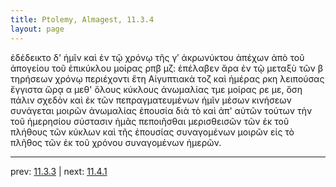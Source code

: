 ```yaml
---
title: Ptolemy, Almagest, 11.3.4
layout: page
---
```


ἐδέδεικτο δ' ἡμῖν καὶ ἐν τῷ χρόνῳ τῆς γʹ ἀκρωνύκτου ἀπέχων ἀπὸ τοῦ ἀπογείου τοῦ ἐπικύκλου μοίρας ρπβ μζ: ἐπέλαβεν ἄρα ἐν τῷ μεταξὺ τῶν β τηρήσεων χρόνῳ περιέχοντι ἔτη Αἰγυπτιακὰ τοζ καὶ ἡμέρας ρκη λειπούσας ἔγγιστα ὥρᾳ α μεθ' ὅλους κύκλους ἀνωμαλίας τμε μοίρας ρε με, ὅση πάλιν σχεδὸν καὶ ἐκ τῶν πεπραγματευμένων ἡμῖν μέσων κινήσεων συνάγεται μοιρῶν ἀνωμαλίας ἐπουσία διὰ τὸ καὶ ἀπ' αὐτῶν τούτων τὴν τοῦ ἡμερησίου σύστασιν ἡμᾶς πεποιῆσθαι μερισθεισῶν τῶν ἐκ τοῦ πλήθους τῶν κύκλων καὶ τῆς ἐπουσίας συναγομένων μοιρῶν εἰς τὸ πλῆθος τῶν ἐκ τοῦ χρόνου συναγομένων ἡμερῶν. 

---

prev: [11.3.3](../11.3.3/) | next: [11.4.1](../11.4.1/)

